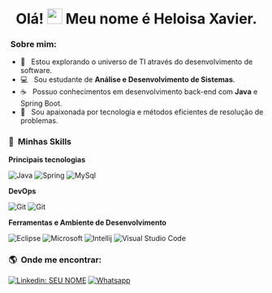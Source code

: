 <h1 align='center'>
    Olá! <img src="https://raw.githubusercontent.com/kaueMarques/kaueMarques/master/hi.gif" width="30px"> Meu nome é Heloisa Xavier.
  </h1>
  
 
<h3> &nbsp;Sobre mim: </h3>

- 🌱 &nbsp; Estou explorando o universo de TI através do desenvolvimento de software.
- 💻 &nbsp; Sou estudante de **Análise e Desenvolvimento de Sistemas**.
- ☕ &nbsp; Possuo conhecimentos em desenvolvimento back-end com **Java** e Spring Boot.
- 🤍 &nbsp; Sou apaixonada por tecnologia e métodos eficientes de resolução de problemas.

<h3> 🚀 &nbsp;Minhas Skills </h3>

**Principais tecnologias**

  ![Java](https://img.shields.io/badge/Java-ED8B00?style=for-the-badge&logo=java&logoColor=white)
  ![Spring](https://img.shields.io/badge/Spring-6DB33F?style=for-the-badge&logo=spring&logoColor=white)
  ![MySql](https://img.shields.io/badge/MySQL-00000F?style=for-the-badge&logo=mysql&logoColor=white)


**DevOps**

  ![Git](https://img.shields.io/badge/GitHub-100000?style=for-the-badge&logo=github&logoColor=white)
  ![Git](https://img.shields.io/badge/Git-E34F26?style=for-the-badge&logo=git&logoColor=white)

**Ferramentas e Ambiente de Desenvolvimento**

  ![Eclipse](https://img.shields.io/badge/Eclipse-2C2255?style=for-the-badge&logo=eclipse&logoColor=white)
  ![Microsoft](https://img.shields.io/badge/Microsoft-666666?style=for-the-badge&logo=microsoft&logoColor=white)
  ![Intellij](https://img.shields.io/badge/IntelliJIDEA-000000.svg?style=for-the-badge&logo=intellij-idea&logoColor=white)
  ![Visual Studio Code](https://img.shields.io/badge/Visual_Studio_Code-0078D4?style=for-the-badge&logo=visual%20studio%20code&logoColor=white)

<!-- <br />
<a href="https://github.com/Gurupreet">
  <img align="center" src="https://github-readme-stats.vercel.app/api/top-langs/?username=heloisaxavier&theme=dracula&hide_langs_below=1" />
</a>
<br /> -->

<!-- <br/>

 <a href="https://github.com/VanessaSwerts">
  <img height="180em" src="https://github-readme-stats.vercel.app/api?username=HeloisaXavier&theme=dracula&show_icons=true" />
</a> 

<br/> -->

<h3> 🌎 &nbsp;Onde me encontrar: </h3> 

[![Linkedin: SEU NOME](https://img.shields.io/badge/LinkedIn-0077B5?style=for-the-badge&logo=linkedin&logoColor=white=)](https://www.linkedin.com/in/heloisa-xavier/)
[![Whatsapp](https://img.shields.io/badge/WhatsApp-25D366?style=for-the-badge&logo=whatsapp&logoColor=white)](https://wa.me/5519999646943)
<!--  [![Outlook Badge](https://img.shields.io/badge/Microsoft_Outlook-0078D4?style=for-the-badge&logo=microsoft-outlook&logoColor=white)](mailto:heloisa_xavier_@hotmail.com) -->
